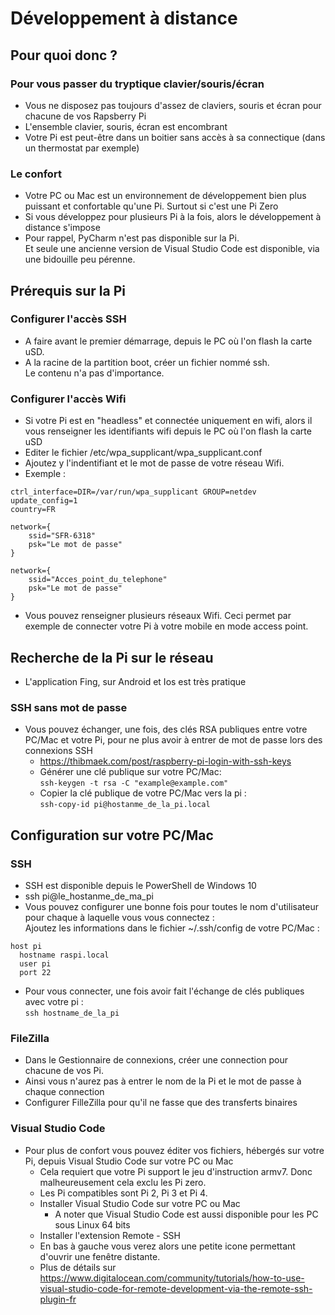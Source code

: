 # Développement à distance

## Pour quoi donc ?
### Pour vous passer du tryptique clavier/souris/écran
* Vous ne disposez pas toujours d'assez de claviers, souris et écran pour chacune de vos Rapsberry Pi
* L'ensemble clavier, souris, écran est encombrant
* Votre Pi est peut-être dans un boitier sans accès à sa connectique (dans un thermostat par exemple) 
### Le confort
* Votre PC ou Mac est un environnement de développement bien plus puissant et confortable qu'une Pi. Surtout si c'est une Pi Zero
* Si vous développez pour plusieurs Pi à la fois, alors le développement à distance s'impose
* Pour rappel, PyCharm n'est pas disponible sur la Pi.  
Et seule une ancienne version de Visual Studio Code est disponible, via une bidouille peu pérenne.

## Prérequis sur la Pi
### Configurer l'accès SSH
* A faire avant le premier démarrage, depuis le PC où l'on flash la carte uSD.
* A la racine de la partition boot, créer un fichier nommé ssh.  
Le contenu n'a pas d'importance.

### Configurer l'accès Wifi
* Si votre Pi est en "headless" et connectée uniquement en wifi, alors il vous renseigner les identifiants wifi depuis le PC où l'on flash la carte uSD
* Editer le fichier /etc/wpa_supplicant/wpa_supplicant.conf
* Ajoutez y l'indentifiant et le mot de passe de votre réseau Wifi.
* Exemple :
```
ctrl_interface=DIR=/var/run/wpa_supplicant GROUP=netdev
update_config=1
country=FR

network={
	ssid="SFR-6318"
	psk="Le mot de passe"
}

network={
	ssid="Acces_point_du_telephone"
	psk="Le mot de passe"
}
```
* Vous pouvez renseigner plusieurs réseaux Wifi. Ceci permet par exemple de connecter votre Pi à votre mobile en mode access point.

## Recherche de la Pi sur le réseau
* L'application Fing, sur Android et Ios est très pratique

### SSH sans mot de passe
* Vous pouvez échanger, une fois, des clés RSA publiques entre votre PC/Mac et votre Pi,
pour ne plus avoir à entrer de mot de passe lors des connexions SSH
    * <https://thibmaek.com/post/raspberry-pi-login-with-ssh-keys>
    * Générer une clé publique sur votre PC/Mac:  
    ``` ssh-keygen -t rsa -C "example@example.com" ```
    * Copier la clé publique de votre PC/Mac vers la pi :   
    ``` ssh-copy-id pi@hostanme_de_la_pi.local ```

## Configuration sur votre PC/Mac
### SSH
* SSH est disponible depuis le PowerShell de Windows 10
* ssh pi@le_hostanme_de_ma_pi
* Vous pouvez configurer une bonne fois pour toutes le nom d'utilisateur pour chaque à laquelle vous vous connectez :  
Ajoutez les informations dans le fichier ~/.ssh/config de votre PC/Mac :  
``` 
host pi
  hostname raspi.local
  user pi
  port 22

```
* Pour vous connecter, une fois avoir fait l'échange de clés publiques avec votre pi :  
``` ssh hostname_de_la_pi ```

### FileZilla
* Dans le Gestionnaire de connexions, créer une connection pour chacune de vos Pi.
* Ainsi vous n'aurez pas à entrer le nom de la Pi et le mot de passe à chaque connection
* Configurer FilleZilla pour qu'il ne fasse que des transferts binaires

### Visual Studio Code
* Pour plus de confort vous pouvez éditer vos fichiers, hébergés sur votre Pi, depuis Visual Studio Code sur votre PC ou Mac
    * Cela requiert que votre Pi support le jeu d'instruction armv7. Donc malheureusement cela exclu les Pi zero.
    * Les Pi compatibles sont Pi 2, Pi 3 et Pi 4.
    * Installer Visual Studio Code sur votre PC ou Mac
        * A noter que Visual Studio Code est aussi disponible pour les PC sous Linux 64 bits
    * Installer l'extension Remote - SSH
    * En bas à gauche vous verez alors une petite icone permettant d'ouvrir une fenêtre distante.
    * Plus de détails sur <https://www.digitalocean.com/community/tutorials/how-to-use-visual-studio-code-for-remote-development-via-the-remote-ssh-plugin-fr>
